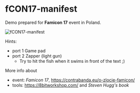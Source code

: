 # fCON17-manifest
Demo prepared for **Famicon 17** event in Poland.  

![fCON17-manifest](https://github.com/user-attachments/assets/6576f8df-dff3-4090-8a11-29d573db6e79)

Hints:
- port 1 Game pad
- port 2 Zapper (light gun)
  - Try to hit the fish when it swims in front of the text ;)

More info about  
- event: *Famicon 17*, https://contrabanda.eu/o-zlocie-famicon/  
- tools: https://8bitworkshop.com/ and *Steven Hugg's book*  

